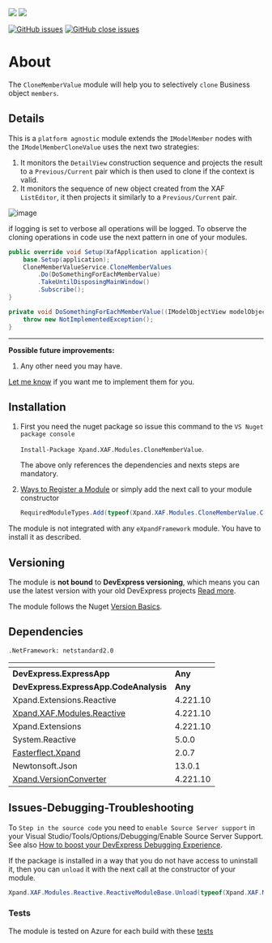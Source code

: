 ![](https://xpandshields.azurewebsites.net/nuget/v/Xpand.XAF.Modules.CloneMemberValue.svg?&style=flat) ![](https://xpandshields.azurewebsites.net/nuget/dt/Xpand.XAF.Modules.CloneMemberValue.svg?&style=flat)

[![GitHub issues](https://xpandshields.azurewebsites.net/github/issues/eXpandFramework/expand/CloneMemberValue.svg)](https://github.com/eXpandFramework/eXpand/issues?utf8=%E2%9C%93&q=is%3Aissue+is%3Aopen+sort%3Aupdated-desc+label%3AReactive.XAF+label%3ACloneMemberValue) [![GitHub close issues](https://xpandshields.azurewebsites.net/github/issues-closed/eXpandFramework/eXpand/CloneMemberValue.svg)](https://github.com/eXpandFramework/eXpand/issues?utf8=%E2%9C%93&q=is%3Aissue+is%3Aclosed+sort%3Aupdated-desc+label%3AReactive.XAF+label%3ACloneMemberValue)
# About 

The `CloneMemberValue` module will help you to selectively `clone` Business object `members`.

## Details

This is a `platform agnostic` module extends the `IModelMember` nodes with the `IModelMemberCloneValue` uses the next two strategies:

1. It monitors the `DetailView` construction sequence and projects the result to a `Previous/Current` pair which is then used to clone if the context is valid.
2. It monitors the sequence of new object created from the XAF `ListEditor`, it then projects it similarly to a `Previous/Current` pair.

<twitter>

![image](https://user-images.githubusercontent.com/159464/54979695-7bb5ec00-4fac-11e9-8373-b128982b8bc2.png)

</twitter>

if logging is set to verbose all operations will be logged. 
To observe the cloning operations in code use the next pattern in one of your modules.

```cs
public override void Setup(XafApplication application){
	base.Setup(application);
	CloneMemberValueService.CloneMemberValues
		.Do(DoSomethingForEachMemberValue)
		.TakeUntilDisposingMainWindow()
		.Subscribe();
}

private void DoSomethingForEachMemberValue((IModelObjectView modelObjectView, IMemberInfo MemberInfo, IObjectSpaceLink previousObject, IObjectSpaceLink currentObject) valueTuple){
	throw new NotImplementedException();
}
```

---

**Possible future improvements:**

1. Any other need you may have.

[Let me know](https://github.com/sponsors/apobekiaris) if you want me to implement them for you.

## Installation 
1. First you need the nuget package so issue this command to the `VS Nuget package console` 

   `Install-Package Xpand.XAF.Modules.CloneMemberValue`.

    The above only references the dependencies and nexts steps are mandatory.

2. [Ways to Register a Module](https://documentation.devexpress.com/eXpressAppFramework/118047/Concepts/Application-Solution-Components/Ways-to-Register-a-Module)
or simply add the next call to your module constructor
    ```cs
    RequiredModuleTypes.Add(typeof(Xpand.XAF.Modules.CloneMemberValue.CloneMemberValueModule));
    ```

The module is not integrated with any `eXpandFramework` module. You have to install it as described.

## Versioning
The module is **not bound** to **DevExpress versioning**, which means you can use the latest version with your old DevExpress projects [Read more](https://github.com/eXpandFramework/XAF/tree/master/tools/Xpand.VersionConverter).

The module follows the Nuget [Version Basics](https://docs.microsoft.com/en-us/nuget/reference/package-versioning#version-basics).
## Dependencies
`.NetFramework: netstandard2.0`

|<!-- -->|<!-- -->
|----|----
|**DevExpress.ExpressApp**|**Any**
 |**DevExpress.ExpressApp.CodeAnalysis**|**Any**
|Xpand.Extensions.Reactive|4.221.10
 |[Xpand.XAF.Modules.Reactive](https://github.com/eXpandFramework/Reactive.XAF/tree/master/src/Modules/Xpand.XAF.Modules.Reactive)|4.221.10
 |Xpand.Extensions|4.221.10
 |System.Reactive|5.0.0
 |[Fasterflect.Xpand](https://github.com/eXpandFramework/Fasterflect)|2.0.7
 |Newtonsoft.Json|13.0.1
 |[Xpand.VersionConverter](https://github.com/eXpandFramework/Reactive.XAF/tree/master/tools/Xpand.VersionConverter)|4.221.10

## Issues-Debugging-Troubleshooting

To `Step in the source code` you need to `enable Source Server support` in your Visual Studio/Tools/Options/Debugging/Enable Source Server Support. See also [How to boost your DevExpress Debugging Experience](https://github.com/eXpandFramework/DevExpress.XAF/wiki/How-to-boost-your-DevExpress-Debugging-Experience#1-index-the-symbols-to-your-custom-devexpresss-installation-location).

If the package is installed in a way that you do not have access to uninstall it, then you can `unload` it with the next call at the constructor of your module.
```cs
Xpand.XAF.Modules.Reactive.ReactiveModuleBase.Unload(typeof(Xpand.XAF.Modules.CloneMemberValue.CloneMemberValueModule))
```

### Tests
The module is tested on Azure for each build with these [tests](https://github.com/eXpandFramework/Packages/tree/master/src/Tests/CloneMemberValue)

